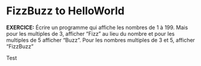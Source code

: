 # FizzBuzz to HelloWorld

**EXERCICE:** Écrire un programme qui affiche les nombres de 1 à 199. Mais pour les multiples de 3, afficher “Fizz” au lieu du nombre et pour les multiples de 5 afficher “Buzz”. Pour les nombres multiples de 3 et 5, afficher “FizzBuzz”

Test
